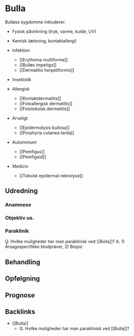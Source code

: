 # Bulla
Bulløse sygdomme inkluderer:
* Fysisk påvirkning (tryk, varme, kulde, UV)
* Kemisk (ætsning, kontaktallergi)

* Infektion
	* [[Erythema multiforme]]
	* [[Bulløs impetigo]]
	* [[Dermatitis herpetiformis]]
* Insektstik
* Allergisk
	* [[Kontaktdermatitis]]
	* [[Fotoallergisk dermatitis]]
	* [[Fototoksisk dermatitis]]
* Arveligt
	* [[Epidermolysis bullosa]]
	* [[Porphyria cutanea tarda]] 
* Autoimmunt
	* [[Pemfigus]]
	* [[Pemfigoid]]
* Medicin
	* [[Toksisk epidermal nekrolyse]]

## Udredning
### Anamnese

### Objektiv us.

### Paraklinik
Q. Hvilke muligheder har man paraklinisk ved [[Bulla]]?
A. 1) Årsagsspecifikke blodprøver, 2) Biopsi

## Behandling


## Opfølgning


## Prognose


## Backlinks
* [[Bulla]]
	* Q. Hvilke muligheder har man paraklinisk ved [[Bulla]]?

<!-- #anki/tag/med/Derma #anki/deck/Medicine -->

<!-- {BearID:CBFE1B7C-C540-46EE-BB47-5085DC434CC4-41270-000045943EB0556F} -->
